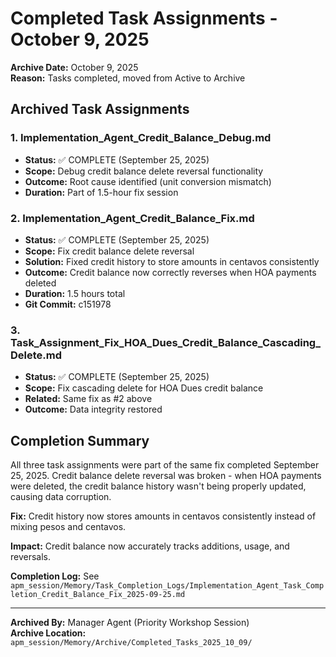 # Completed Task Assignments - October 9, 2025

**Archive Date:** October 9, 2025  
**Reason:** Tasks completed, moved from Active to Archive

## Archived Task Assignments

### 1. Implementation_Agent_Credit_Balance_Debug.md
- **Status:** ✅ COMPLETE (September 25, 2025)
- **Scope:** Debug credit balance delete reversal functionality
- **Outcome:** Root cause identified (unit conversion mismatch)
- **Duration:** Part of 1.5-hour fix session

### 2. Implementation_Agent_Credit_Balance_Fix.md
- **Status:** ✅ COMPLETE (September 25, 2025)
- **Scope:** Fix credit balance delete reversal
- **Solution:** Fixed credit history to store amounts in centavos consistently
- **Outcome:** Credit balance now correctly reverses when HOA payments deleted
- **Duration:** 1.5 hours total
- **Git Commit:** c151978

### 3. Task_Assignment_Fix_HOA_Dues_Credit_Balance_Cascading_Delete.md
- **Status:** ✅ COMPLETE (September 25, 2025)
- **Scope:** Fix cascading delete for HOA Dues credit balance
- **Related:** Same fix as #2 above
- **Outcome:** Data integrity restored

## Completion Summary

All three task assignments were part of the same fix completed September 25, 2025. Credit balance delete reversal was broken - when HOA payments were deleted, the credit balance history wasn't being properly updated, causing data corruption.

**Fix:** Credit history now stores amounts in centavos consistently instead of mixing pesos and centavos.

**Impact:** Credit balance now accurately tracks additions, usage, and reversals.

**Completion Log:** See `apm_session/Memory/Task_Completion_Logs/Implementation_Agent_Task_Completion_Credit_Balance_Fix_2025-09-25.md`

---

**Archived By:** Manager Agent (Priority Workshop Session)  
**Archive Location:** `apm_session/Memory/Archive/Completed_Tasks_2025_10_09/`

